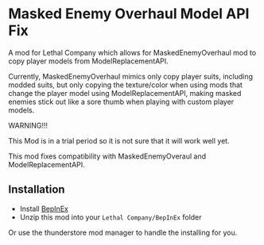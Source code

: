 # Masked Enemy Overhaul Model API Fix
A mod for Lethal Company which allows for MaskedEnemyOverhaul mod to copy player models from ModelReplacementAPI.

Currently, MaskedEnemyOverhaul mimics only copy player suits, including modded suits, but only copying 
the texture/color when using mods that change the player model using ModelReplacementAPI, making masked 
enemies stick out like a sore thumb when playing with custom player models.


WARNING!!!

This Mod is in a trial period so it is not sure that it will work well yet.

This mod fixes compatibility with MaskedEnemyOveraul and ModelReplacementAPI.

## Installation

- Install [BepInEx](https://thunderstore.io/c/lethal-company/p/BepInEx/BepInExPack/)
- Unzip this mod into your `Lethal Company/BepInEx` folder

Or use the thunderstore mod manager to handle the installing for you.
